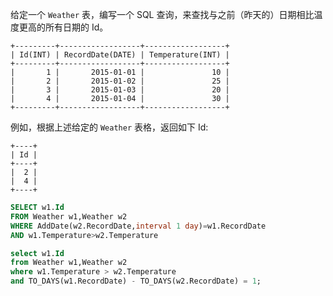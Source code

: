 给定一个 `Weather` 表，编写一个 SQL 查询，来查找与之前（昨天的）日期相比温度更高的所有日期的 Id。

```
+---------+------------------+------------------+
| Id(INT) | RecordDate(DATE) | Temperature(INT) |
+---------+------------------+------------------+
|       1 |       2015-01-01 |               10 |
|       2 |       2015-01-02 |               25 |
|       3 |       2015-01-03 |               20 |
|       4 |       2015-01-04 |               30 |
+---------+------------------+------------------+
```

例如，根据上述给定的 `Weather` 表格，返回如下 Id:

```
+----+
| Id |
+----+
|  2 |
|  4 |
+----+
```

```sql
SELECT w1.Id
FROM Weather w1,Weather w2
WHERE AddDate(w2.RecordDate,interval 1 day)=w1.RecordDate
AND w1.Temperature>w2.Temperature
```

```sql
select w1.Id 
from Weather w1,Weather w2 
where w1.Temperature > w2.Temperature 
and TO_DAYS(w1.RecordDate) - TO_DAYS(w2.RecordDate) = 1;
```

